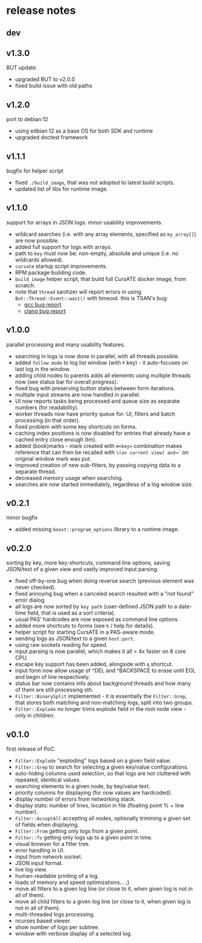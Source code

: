 # release notes

## dev

## v1.3.0
BUT update.

* upgraded BUT to v2.0.0
* fixed build issue with old paths

## v1.2.0
port to debian:12

* using edbian:12 as a base OS for both SDK and runtime
* upgraded doctest framework

## v1.1.1
bugfix for helper script

* fixed `./build_image`, that was not adopted to latest build scripts.
* updated list of libs for runtime image.


## v1.1.0
support for arrays in JSON logs.
minor usability improvements.

* wildcard searches (i.e. with any array elements, specified as `my_array[]`) are now possible.
* added full support for logs with arrays.
* path to `key` must now be: non-empty, absolute and unique (i.e. no wildcards allowed).
* `cursate` startup script improvements.
* RPM package building code.
* `build_image` helper script, that build full CursATE docker image, from scratch.
* note that `thread` sanitizer will report errors in using `But::Thread::Event::wait()` with timeout. this is TSAN's bug:
  - [gcc bug report](https://gcc.gnu.org/bugzilla/show_bug.cgi?id=101978)
  - [clang bug report](https://github.com/google/sanitizers/issues/1259)


## v1.0.0
parallel processing and many usability features.

* searching in logs is now done in parallel, with all threads possible.
* added `follow mode` to log list window (with `F` key) - it auto-focuses on last log in the window.
* adding child nodes to parents adds all elements using multiple threads now (see status bar for overall progress).
* fixed bug with preserving button states between form iterations.
* multiple input streams are now handled in parallel.
* UI now reports tasks being processed and queue size as separate numbers (for readability).
* worker threads now have priority queue for: UI, filters and batch processing (in that order).
* fixed problem with some key shortcuts on forms.
* caching index positions is now disabled for entries that already have a cached entry close enough (tm).
* added (book)marks - mark created with `m<key>` combination makes reference that can then be recalled with `\`<key>` (on current view) and `~<key>` on original window mark was put.
* improved creation of new sub-filters, by passing copying data to a separate thread.
* decreased memory usage when searching.
* searches are now started immediately, regardless of a log window size.


## v0.2.1
minor bugfix

* added missing `boost::program_options` library to a runtime image.


## v0.2.0
sorting by key, more key-shortcuts, command line options, saving JSON/text of a given view and vastly improved input parsing.

* fixed off-by-one bug when doing reverse search (previous element was never checked).
* fixed annoying bug when a canceled search resulted with a "not found" error dialog.
* all logs are now sorted by `key path` (user-defined JSON path to a date-time field, that is used as a sort criteria).
* usual PAS' hardcodes are now exposed as command line options.
* added more shortcuts to forms (see `h` / help for details).
* helper script for starting CursATE in a PAS-aware mode.
* sending logs as JSON/text to a given `host:port`.
* using raw sockets reading for speed.
* input parsing is now parallel, which makes it all > 4x faster on 8 core CPU.
* escape key support has been added, alongside with `q` shortcut.
* input form now allow usage of ^DEL and ^BACKSPACE to erase until EOL and begin of line respectively.
* status bar now contains info about background threads and how many of them are still processing sth.
* `Filter::BinarySplit` implemented - it is essentially the `Filter::Grep`, that stores both matching and non-matching logs, split into two groups.
* `Filter::Explode` no longer trims explode field in the root node view - only in children.


## v0.1.0
first release of PoC.

* `Filter::Explode` "exploding" logs based on a given field value.
* `Filter::Grep` to search for selecting a given key/value configurations.
* auto-hiding columns used selection, so that logs are not cluttered with repeated, identical values.
* searching elements in a given node, by key/value text.
* priority columns for displaying (for now values are hardcoded).
* display number of errors from networking stack.
* display stats: number of lines, location in file (floating point % + line number).
* `Filter::AcceptAll` accepting all nodes, optionally trimming a given set of fields when displaying.
* `Filter::From` getting only logs from a given point.
* `Filter::To` getting only logs up to a given point in time.
* visual browser for a filter tree.
* error handling in UI.
* input from network socket.
* JSON input format.
* live log view.
* human-readable printing of a log.
* loads of memory and speed optimizations... ;)
* move all filters to a given log line (or close to it, when given log is not in all of them).
* move all child filters to a given log line (or close to it, when given log is not in all of them).
* multi-threaded logs processing.
* ncurses based viewer.
* show number of logs per subtree.
* window with verbose display of a selected log.
